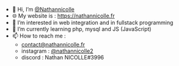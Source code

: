 - 👋 Hi, I’m <a href="https://github.com/Nathannicolle/">@Nathannicolle</a>
- 🌐 My website is : https://nathannicolle.fr
- 👀 I’m interested in web integration and in fullstack programming
- 🌱 I’m currently learning php, mysql and JS (JavaScript)
- 📫 How to reach me :
  * contact@nathannicolle.fr
  * instagram : <a href="https://instagram.com/nathannicolle2">@nathannicolle2</a>
  * discord : Nathan NICOLLE#3996

<!---
Nathannicolle/Nathannicolle is a ✨ special ✨ repository because its `README.md` (this file) appears on your GitHub profile.
You can click the Preview link to take a look at your changes.
--->
